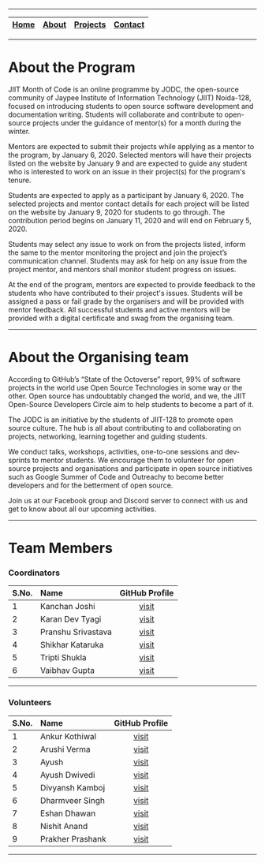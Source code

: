
---

| [Home](README.md) | [About](About.md) | [Projects](Projects.md) | [Contact](Contact.md) |
|:--:|:--:|:--:|:--:|

---

# About the Program

JIIT Month of Code is an online programme by JODC, the open-source community of Jaypee Institute of Information Technology (JIIT) Noida-128, focused on introducing students to open source software development and documentation writing. Students will collaborate and contribute to open-source projects under the guidance of mentor(s) for a month during the winter.

Mentors are expected to submit their projects while applying as a mentor to the program, by January 6, 2020. Selected mentors will have their projects listed on the website by January 9 and are expected to guide any student who is interested to work on an issue in their project(s) for the program's tenure.

Students are expected to apply as a participant by January 6, 2020. The selected projects and mentor contact details for each project will be listed on the website by January 9, 2020 for students to go through. The contribution period begins on January 11, 2020 and will end on February 5, 2020.

Students may select any issue to work on from the projects listed, inform the same to the mentor monitoring the project and join the project’s communication channel. Students may ask for help on any issue from the project mentor, and mentors shall monitor student progress on issues.

At the end of the program, mentors are expected to provide feedback to the students who have contributed to their project's issues. Students will be assigned a pass or fail grade by the organisers and will be provided with mentor feedback. All successful students and active mentors will be provided with a digital certificate and swag from the organising team.

---

# About the Organising team

According to GitHub’s “State of the Octoverse” report, 99% of software projects in the world use Open Source Technologies in some way or the other. Open source has undoubtably changed the world, and we, the JIIT Open-Source Developers Circle aim to help students to become a part of it.

The JODC is an initiative by the students of JIIT-128 to promote open source culture. The hub is all about contributing to and collaborating on projects, networking, learning together and guiding students.

We conduct talks, workshops, activities, one-to-one sessions and dev-sprints to mentor students. We encourage them to volunteer for open source projects and organisations and participate in open source initiatives such as Google Summer of Code and Outreachy to become better developers and for the betterment of open source.

Join us at our Facebook group and Discord server to connect with us and get to know about all our upcoming activities.

---

# Team Members

### Coordinators

| S.No. | Name | GitHub Profile |
|:------|:-----|:--------------:|
| 1 | Kanchan Joshi | [visit](https://github.com/koderjoker) |
| 2 | Karan Dev Tyagi | [visit](https://github.com/karandevtyagi) |
| 3 | Pranshu Srivastava | [visit](https://github.com/rexagod) |
| 4 | Shikhar Kataruka | [visit](https://github.com/shikhar9820) |
| 5 | Tripti Shukla | [visit](https://github.com/yellowwoods12) |
| 6 | Vaibhav Gupta | [visit](https://github.com/VARoDeK) |

---

### Volunteers

| S.No. | Name | GitHub Profile |
|:------|:-----|:--------------:|
| 1 | Ankur Kothiwal | [visit](https://github.com/Ankurk99) |
| 2 | Arushi Verma | [visit](https://github.com/av-00) |
| 3 | Ayush | [visit](https://github.com/eldraco19/) |
| 4 | Ayush Dwivedi | [visit](https://github.com/AyushOneironaut) |
| 5 | Divyansh Kamboj | [visit](https://github.com/weirdwiz) |
| 6 | Dharmveer Singh | [visit]() |
| 7 | Eshan Dhawan | [visit](https://github.com/eshandhawan51) |
| 8 | Nishit Anand | [visit](https://github.com/nishitanand) |
| 9 | Prakher Prashank | [visit]() |

---